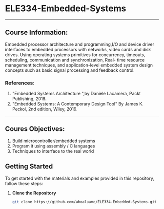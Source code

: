 # ELE334-Embedded-Systems
<hr>

## Course Information:

Embedded processor architecture and programming,I/O and device driver interfaces to embedded processors with networks, video cards and disk drives. Using operating systems primitives for concurrency, timeouts, scheduling, communication and synchronization, Real- time resource management techniques, and application-level embedded system design concepts such as basic signal processing and feedback control. 

### References: 
1. "Embedded Systems Architecture ",by Daniele Lacamera, Packt Publishing, 2018. <br>
2. "Embedded Systems: A Contemporary Design Tool" By James K. Peckol, 2nd edition, Wiley, 2019.
<hr>

## Coures Objectives:
1. Build microcontroller/embedded systems <br>
2. Program it using assembly / C languages <br>
3. Techniques to interface to the real world

## Getting Started

To get started with the materials and examples provided in this repository, follow these steps:

1. **Clone the Repository**
   ```bash
   git clone https://github.com/aboalaamo/ELE334-Embedded-Systems.git
